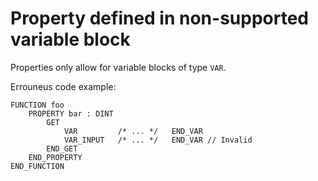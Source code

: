 # Property defined in non-supported variable block

Properties only allow for variable blocks of type `VAR`.

Errouneus code example:
```
FUNCTION foo
    PROPERTY bar : DINT 
        GET
            VAR         /* ... */   END_VAR
            VAR_INPUT   /* ... */   END_VAR // Invalid
        END_GET
    END_PROPERTY
END_FUNCTION
```
